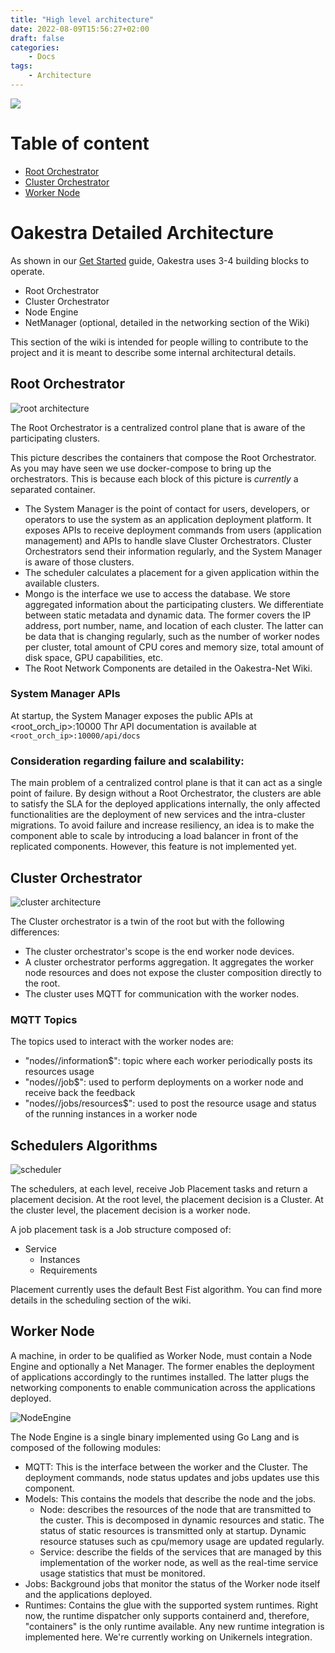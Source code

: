 ```yaml
---
title: "High level architecture"
date: 2022-08-09T15:56:27+02:00
draft: false
categories:
    - Docs
tags:
    - Architecture
---
```

![](/oakestra/wiki-banner-help.png)

# Table of content

- [Root Orchestrator](#root-orchestrator)
- [Cluster Orchestrator](#cluster-orchestrator)
- [Worker Node](#worker-node)

# Oakestra Detailed Architecture

As shown in our [Get Started](get-started.md) guide, Oakestra uses 3-4 building blocks to operate. 

* Root Orchestrator
* Cluster Orchestrator
* Node Engine
* NetManager (optional, detailed in the networking section of the Wiki)

This section of the wiki is intended for people willing to contribute to the project and it is meant to describe some internal architectural details. 

## Root Orchestrator

![root architecture](/oakestra/RootArch.png)

The Root Orchestrator is a centralized control plane that is aware of the participating clusters.

This picture describes the containers that compose the Root Orchestrator. As you may have seen we use docker-compose to bring up the orchestrators. This is because each block of this picture is *currently* a separated container. 

- The System Manager is the point of contact for users, developers, or operators to use the system as an application deployment platform. It exposes APIs to receive deployment commands from users (application management) and APIs to handle slave Cluster Orchestrators. Cluster Orchestrators send their information
regularly, and the System Manager is aware of those clusters.
- The scheduler calculates a placement for a given application within the available clusters.
-  Mongo is the interface we use to access the database. We store aggregated information about the participating clusters. We differentiate between static metadata and dynamic data. The former covers the IP address, port number, name, and location of each cluster. The latter can be data that is
changing regularly, such as the number of worker nodes per cluster, total amount of CPU cores and memory size, total amount of disk space, GPU capabilities, etc.
-  The Root Network Components are detailed in the Oakestra-Net Wiki. 


### System Manager APIs

At startup, the System Manager exposes the public APIs at <root_orch_ip>:10000
Thr API documentation is available at `<root_orch_ip>:10000/api/docs`


### Consideration regarding failure and scalability:

The main problem of a centralized control plane is that it can act as a single point of failure. By design without a Root Orchestrator, the clusters are able to satisfy the SLA for the deployed applications internally, the only affected functionalities are the deployment of new services and the intra-cluster migrations. To avoid failure and increase resiliency, an idea is to make the component able to scale by introducing a load balancer in front of the replicated components. However, this feature is not implemented yet.


## Cluster Orchestrator

![cluster architecture](/oakestra/clusterArch.png)

The Cluster orchestrator is a twin of the root but with the following differences: 
* The cluster orchestrator's scope is the end worker node devices. 
* A cluster orchestrator performs aggregation. It aggregates the worker node resources and does not expose the cluster composition directly to the root.
* The cluster uses MQTT for communication with the worker nodes. 

### MQTT Topics

The topics used to interact with the worker nodes are:

* "nodes/<node-id>/information$": topic where each worker periodically posts its resources usage 
* "nodes/<node-id>/job$": used to perform deployments on a worker node and receive back the feedback
* "nodes/<node-id>/jobs/resources$": used to post the resource usage and status of the running instances in a worker node 

## Schedulers Algorithms

![scheduler](/oakestra/scheduling-celery-worker.png)

The schedulers, at each level, receive Job Placement tasks and return a placement decision.
At the root level, the placement decision is a Cluster. At the cluster level, the placement decision is a worker node. 

A job placement task is a Job structure composed of:
* Service
	* Instances
	* Requirements 


Placement currently uses the default Best Fist algorithm. You can find more details in the scheduling section of the wiki. 

## Worker Node

A machine, in order to be qualified as Worker Node, must contain a Node Engine and optionally a Net Manager. The former enables the deployment of applications accordingly to the runtimes installed. The latter plugs the networking components to enable communication across the applications deployed. 

![NodeEngine](/oakestra/nodeEngineArch.png)

The Node Engine is a single binary implemented using Go Lang and is composed of the following modules:

* MQTT: This is the interface between the worker and the Cluster. The deployment commands, node status updates and jobs updates use this component. 
* Models: This contains the models that describe the node and the jobs. 
	* Node: describes the resources of the node that are transmitted to the custer. This is decomposed in dynamic resources and static. The status of static resources is transmitted only at startup. Dynamic resource statuses such as cpu/memory usage are updated regularly.  
	* Service: describe the fields of the services that are managed by this implementation of the worker node, as well as the real-time service usage statistics that must be monitored. 
* Jobs: Background jobs that monitor the status of the Worker node itself and the applications deployed. 
* Runtimes: Contains the glue with the supported system runtimes. Right now, the runtime dispatcher only supports containerd and, therefore, "containers" is the only runtime available. Any new runtime integration is implemented here. We're currently working on Unikernels integration. 



